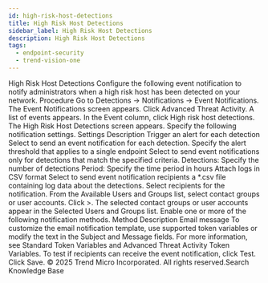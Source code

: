 ```yaml
---
id: high-risk-host-detections
title: High Risk Host Detections
sidebar_label: High Risk Host Detections
description: High Risk Host Detections
tags:
  - endpoint-security
  - trend-vision-one
---
```


 High Risk Host Detections Configure the following event notification to notify administrators when a high risk host has been detected on your network. Procedure Go to Detections → Notifications → Event Notifications. The Event Notifications screen appears. Click Advanced Threat Activity. A list of events appears. In the Event column, click High risk host detections. The High Risk Host Detections screen appears. Specify the following notification settings. Settings Description Trigger an alert for each detection Select to send an event notification for each detection. Specify the alert threshold that applies to a single endpoint Select to send event notifications only for detections that match the specified criteria. Detections: Specify the number of detections Period: Specify the time period in hours Attach logs in CSV format Select to send event notification recipients a *.csv file containing log data about the detections. Select recipients for the notification. From the Available Users and Groups list, select contact groups or user accounts. Click >. The selected contact groups or user accounts appear in the Selected Users and Groups list. Enable one or more of the following notification methods. Method Description Email message To customize the email notification template, use supported token variables or modify the text in the Subject and Message fields. For more information, see Standard Token Variables and Advanced Threat Activity Token Variables. To test if recipients can receive the event notification, click Test. Click Save. © 2025 Trend Micro Incorporated. All rights reserved.Search Knowledge Base